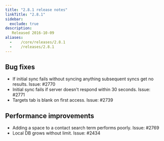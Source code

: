 ```yaml
---
title: "2.8.1 release notes"
linkTitle: "2.8.1"
sidebar:
  exclude: true
description:
   Released 2016-10-09
aliases:
  -    /core/releases/2.8.1
  -    /releases/2.8.1
---
```


## Bug fixes

- If initial sync fails without syncing anything subsequent syncs get no results. Issue: #2770
- Initial sync fails if server doesn't respond within 30 seconds. Issue: #2771
- Targets tab is blank on first access. Issue: #2739

## Performance improvements

- Adding a space to a contact search term performs poorly. Issue: #2769
- Local DB grows without limit. Issue: #2434
